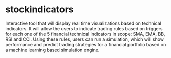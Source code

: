 # stockindicators
Interactive tool that will display real time visualizations based on technical indicators. It will allow the users to indicate trading rules based on triggers for each one of the 5 financial technical indicators in scope: SMA, EMA, BB, RSI and CCI. Using these rules, users can run a simulation, which will show performance and predict trading strategies for a financial portfolio based on a machine learning based simulation engine.



